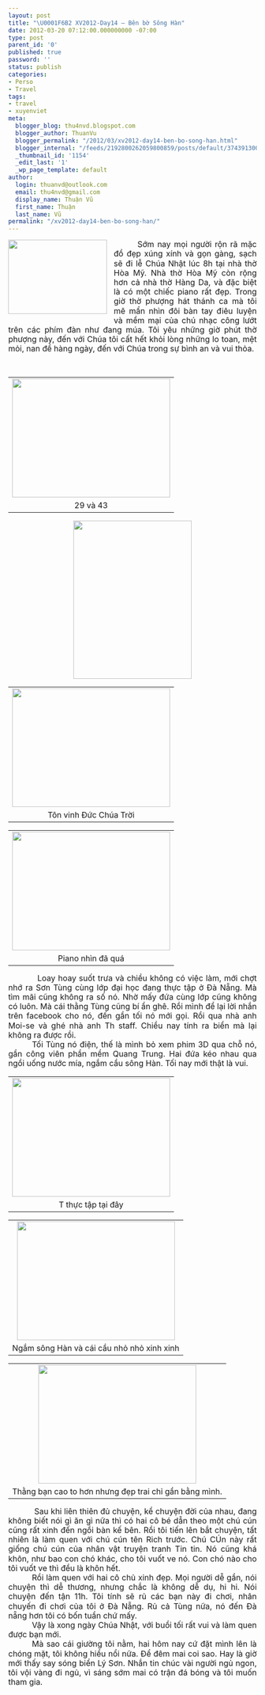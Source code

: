```yaml
---
layout: post
title: "\U0001F6B2 XV2012-Day14 – Bên bờ Sông Hàn"
date: 2012-03-20 07:12:00.000000000 -07:00
type: post
parent_id: '0'
published: true
password: ''
status: publish
categories:
- Perso
- Travel
tags:
- travel
- xuyenviet
meta:
  blogger_blog: thu4nvd.blogspot.com
  blogger_author: ThuanVu
  blogger_permalink: "/2012/03/xv2012-day14-ben-bo-song-han.html"
  blogger_internal: "/feeds/2192800262059800859/posts/default/3743913003226158450"
  _thumbnail_id: '1154'
  _edit_last: '1'
  _wp_page_template: default
author:
  login: thuanvd@outlook.com
  email: thu4nvd@gmail.com
  display_name: Thuận Vũ
  first_name: Thuận
  last_name: Vũ
permalink: "/xv2012-day14-ben-bo-song-han/"
---
```

<div style="text-align: justify;"><!--[if gte mso 9]><xml> <o:OfficeDocumentSettings>  <o:RelyOnVML/>  <o:AllowPNG/> </o:OfficeDocumentSettings></xml><![endif]--><!--[if gte mso 9]><xml> <w:WordDocument>  <w:View>Normal</w:View>  <w:Zoom>0</w:Zoom>  <w:TrackMoves/>  <w:TrackFormatting/>  <w:PunctuationKerning/>  <w:ValidateAgainstSchemas/>  <w:SaveIfXMLInval>false</w:SaveIfXMLInvalid>  <w:IgnoreMixedContent>false</w:IgnoreMixedContent>  <w:AlwaysShowPlaceholderText>false</w:AlwaysShowPlaceholderText>  <w:DoNotPromoteQF/>  <w:LidThemeOther>EN-US</w:LidThemeOther>  <w:LidThemeAsian>X-NONE</w:LidThemeAsian>  <w:LidThemeComplexScript>X-NONE</w:LidThemeComplexScript>  <w:Compatibility>   <w:BreakWrappedTables/>   <w:SnapToGridInCell/>   <w:WrapTextWithPunct/>   <w:UseAsianBreakRules/>   <w:DontGrowAutofit/>   <w:SplitPgBreakAndParaMark/>   <w:DontVertAlignCellWithSp/>   <w:DontBreakConstrainedForcedTables/>   <w:DontVertAlignInTxbx/>   <w:Word11KerningPairs/>   <w:CachedColBalance/>   <w:UseFELayout/>  </w:Compatibility>  <m:mathPr>   <m:mathFont m:val="Cambria Math"/>   <m:brkBin m:val="before"/>   <m:brkBinSub m:val="--"/>   <m:smallFrac m:val="off"/>   <m:dispDef/>   <m:lMargin m:val="0"/>   <m:rMargin m:val="0"/>   <m:defJc m:val="centerGroup"/>   <m:wrapIndent m:val="1440"/>   <m:intLim m:val="subSup"/>   <m:naryLim m:val="undOvr"/>  </m:mathPr></w:WordDocument></xml><![endif]--><!--[if gte mso 9]><xml> <w:LatentStyles DefLockedState="false" DefUnhideWhenUsed="true"   DefSemiHidden="true" DefQFormat="false" DefPriority="99"   LatentStyleCount="267">  <w:LsdException Locked="false" Priority="0" SemiHidden="false"    UnhideWhenUsed="false" QFormat="true" Name="Normal"/>  <w:LsdException Locked="false" Priority="9" SemiHidden="false"    UnhideWhenUsed="false" QFormat="true" Name="heading 1"/>  <w:LsdException Locked="false" Priority="9" QFormat="true" Name="heading 2"/>  <w:LsdException Locked="false" Priority="9" QFormat="true" Name="heading 3"/>  <w:LsdException Locked="false" Priority="9" QFormat="true" Name="heading 4"/>  <w:LsdException Locked="false" Priority="9" QFormat="true" Name="heading 5"/>  <w:LsdException Locked="false" Priority="9" QFormat="true" Name="heading 6"/>  <w:LsdException Locked="false" Priority="9" QFormat="true" Name="heading 7"/>  <w:LsdException Locked="false" Priority="9" QFormat="true" Name="heading 8"/>  <w:LsdException Locked="false" Priority="9" QFormat="true" Name="heading 9"/>  <w:LsdException Locked="false" Priority="39" Name="toc 1"/>  <w:LsdException Locked="false" Priority="39" Name="toc 2"/>  <w:LsdException Locked="false" Priority="39" Name="toc 3"/>  <w:LsdException Locked="false" Priority="39" Name="toc 4"/>  <w:LsdException Locked="false" Priority="39" Name="toc 5"/>  <w:LsdException Locked="false" Priority="39" Name="toc 6"/>  <w:LsdException Locked="false" Priority="39" Name="toc 7"/>  <w:LsdException Locked="false" Priority="39" Name="toc 8"/>  <w:LsdException Locked="false" Priority="39" Name="toc 9"/>  <w:LsdException Locked="false" Priority="35" QFormat="true" Name="caption"/>  <w:LsdException Locked="false" Priority="10" SemiHidden="false"    UnhideWhenUsed="false" QFormat="true" Name="Title"/>  <w:LsdException Locked="false" Priority="1" Name="Default Paragraph Font"/>  <w:LsdException Locked="false" Priority="11" SemiHidden="false"    UnhideWhenUsed="false" QFormat="true" Name="Subtitle"/>  <w:LsdException Locked="false" Priority="22" SemiHidden="false"    UnhideWhenUsed="false" QFormat="true" Name="Strong"/>  <w:LsdException Locked="false" Priority="20" SemiHidden="false"    UnhideWhenUsed="false" QFormat="true" Name="Emphasis"/>  <w:LsdException Locked="false" Priority="59" SemiHidden="false"    UnhideWhenUsed="false" Name="Table Grid"/>  <w:LsdException Locked="false" UnhideWhenUsed="false" Name="Placeholder Text"/>  <w:LsdException Locked="false" Priority="1" SemiHidden="false"    UnhideWhenUsed="false" QFormat="true" Name="No Spacing"/>  <w:LsdException Locked="false" Priority="60" SemiHidden="false"    UnhideWhenUsed="false" Name="Light Shading"/>  <w:LsdException Locked="false" Priority="61" SemiHidden="false"    UnhideWhenUsed="false" Name="Light List"/>  <w:LsdException Locked="false" Priority="62" SemiHidden="false"    UnhideWhenUsed="false" Name="Light Grid"/>  <w:LsdException Locked="false" Priority="63" SemiHidden="false"    UnhideWhenUsed="false" Name="Medium Shading 1"/>  <w:LsdException Locked="false" Priority="64" SemiHidden="false"    UnhideWhenUsed="false" Name="Medium Shading 2"/>  <w:LsdException Locked="false" Priority="65" SemiHidden="false"    UnhideWhenUsed="false" Name="Medium List 1"/>  <w:LsdException Locked="false" Priority="66" SemiHidden="false"    UnhideWhenUsed="false" Name="Medium List 2"/>  <w:LsdException Locked="false" Priority="67" SemiHidden="false"    UnhideWhenUsed="false" Name="Medium Grid 1"/>  <w:LsdException Locked="false" Priority="68" SemiHidden="false"    UnhideWhenUsed="false" Name="Medium Grid 2"/>  <w:LsdException Locked="false" Priority="69" SemiHidden="false"    UnhideWhenUsed="false" Name="Medium Grid 3"/>  <w:LsdException Locked="false" Priority="70" SemiHidden="false"    UnhideWhenUsed="false" Name="Dark List"/>  <w:LsdException Locked="false" Priority="71" SemiHidden="false"    UnhideWhenUsed="false" Name="Colorful Shading"/>  <w:LsdException Locked="false" Priority="72" SemiHidden="false"    UnhideWhenUsed="false" Name="Colorful List"/>  <w:LsdException Locked="false" Priority="73" SemiHidden="false"    UnhideWhenUsed="false" Name="Colorful Grid"/>  <w:LsdException Locked="false" Priority="60" SemiHidden="false"    UnhideWhenUsed="false" Name="Light Shading Accent 1"/>  <w:LsdException Locked="false" Priority="61" SemiHidden="false"    UnhideWhenUsed="false" Name="Light List Accent 1"/>  <w:LsdException Locked="false" Priority="62" SemiHidden="false"    UnhideWhenUsed="false" Name="Light Grid Accent 1"/>  <w:LsdException Locked="false" Priority="63" SemiHidden="false"    UnhideWhenUsed="false" Name="Medium Shading 1 Accent 1"/>  <w:LsdException Locked="false" Priority="64" SemiHidden="false"    UnhideWhenUsed="false" Name="Medium Shading 2 Accent 1"/>  <w:LsdException Locked="false" Priority="65" SemiHidden="false"    UnhideWhenUsed="false" Name="Medium List 1 Accent 1"/>  <w:LsdException Locked="false" UnhideWhenUsed="false" Name="Revision"/>  <w:LsdException Locked="false" Priority="34" SemiHidden="false"    UnhideWhenUsed="false" QFormat="true" Name="List Paragraph"/>  <w:LsdException Locked="false" Priority="29" SemiHidden="false"    UnhideWhenUsed="false" QFormat="true" Name="Quote"/>  <w:LsdException Locked="false" Priority="30" SemiHidden="false"    UnhideWhenUsed="false" QFormat="true" Name="Intense Quote"/>  <w:LsdException Locked="false" Priority="66" SemiHidden="false"    UnhideWhenUsed="false" Name="Medium List 2 Accent 1"/>  <w:LsdException Locked="false" Priority="67" SemiHidden="false"    UnhideWhenUsed="false" Name="Medium Grid 1 Accent 1"/>  <w:LsdException Locked="false" Priority="68" SemiHidden="false"    UnhideWhenUsed="false" Name="Medium Grid 2 Accent 1"/>  <w:LsdException Locked="false" Priority="69" SemiHidden="false"    UnhideWhenUsed="false" Name="Medium Grid 3 Accent 1"/>  <w:LsdException Locked="false" Priority="70" SemiHidden="false"    UnhideWhenUsed="false" Name="Dark List Accent 1"/>  <w:LsdException Locked="false" Priority="71" SemiHidden="false"    UnhideWhenUsed="false" Name="Colorful Shading Accent 1"/>  <w:LsdException Locked="false" Priority="72" SemiHidden="false"    UnhideWhenUsed="false" Name="Colorful List Accent 1"/>  <w:LsdException Locked="false" Priority="73" SemiHidden="false"    UnhideWhenUsed="false" Name="Colorful Grid Accent 1"/>  <w:LsdException Locked="false" Priority="60" SemiHidden="false"    UnhideWhenUsed="false" Name="Light Shading Accent 2"/>  <w:LsdException Locked="false" Priority="61" SemiHidden="false"    UnhideWhenUsed="false" Name="Light List Accent 2"/>  <w:LsdException Locked="false" Priority="62" SemiHidden="false"    UnhideWhenUsed="false" Name="Light Grid Accent 2"/>  <w:LsdException Locked="false" Priority="63" SemiHidden="false"    UnhideWhenUsed="false" Name="Medium Shading 1 Accent 2"/>  <w:LsdException Locked="false" Priority="64" SemiHidden="false"    UnhideWhenUsed="false" Name="Medium Shading 2 Accent 2"/>  <w:LsdException Locked="false" Priority="65" SemiHidden="false"    UnhideWhenUsed="false" Name="Medium List 1 Accent 2"/>  <w:LsdException Locked="false" Priority="66" SemiHidden="false"    UnhideWhenUsed="false" Name="Medium List 2 Accent 2"/>  <w:LsdException Locked="false" Priority="67" SemiHidden="false"    UnhideWhenUsed="false" Name="Medium Grid 1 Accent 2"/>  <w:LsdException Locked="false" Priority="68" SemiHidden="false"    UnhideWhenUsed="false" Name="Medium Grid 2 Accent 2"/>  <w:LsdException Locked="false" Priority="69" SemiHidden="false"    UnhideWhenUsed="false" Name="Medium Grid 3 Accent 2"/>  <w:LsdException Locked="false" Priority="70" SemiHidden="false"    UnhideWhenUsed="false" Name="Dark List Accent 2"/>  <w:LsdException Locked="false" Priority="71" SemiHidden="false"    UnhideWhenUsed="false" Name="Colorful Shading Accent 2"/>  <w:LsdException Locked="false" Priority="72" SemiHidden="false"    UnhideWhenUsed="false" Name="Colorful List Accent 2"/>  <w:LsdException Locked="false" Priority="73" SemiHidden="false"    UnhideWhenUsed="false" Name="Colorful Grid Accent 2"/>  <w:LsdException Locked="false" Priority="60" SemiHidden="false"    UnhideWhenUsed="false" Name="Light Shading Accent 3"/>  <w:LsdException Locked="false" Priority="61" SemiHidden="false"    UnhideWhenUsed="false" Name="Light List Accent 3"/>  <w:LsdException Locked="false" Priority="62" SemiHidden="false"    UnhideWhenUsed="false" Name="Light Grid Accent 3"/>  <w:LsdException Locked="false" Priority="63" SemiHidden="false"    UnhideWhenUsed="false" Name="Medium Shading 1 Accent 3"/>  <w:LsdException Locked="false" Priority="64" SemiHidden="false"    UnhideWhenUsed="false" Name="Medium Shading 2 Accent 3"/>  <w:LsdException Locked="false" Priority="65" SemiHidden="false"    UnhideWhenUsed="false" Name="Medium List 1 Accent 3"/>  <w:LsdException Locked="false" Priority="66" SemiHidden="false"    UnhideWhenUsed="false" Name="Medium List 2 Accent 3"/>  <w:LsdException Locked="false" Priority="67" SemiHidden="false"    UnhideWhenUsed="false" Name="Medium Grid 1 Accent 3"/>  <w:LsdException Locked="false" Priority="68" SemiHidden="false"    UnhideWhenUsed="false" Name="Medium Grid 2 Accent 3"/>  <w:LsdException Locked="false" Priority="69" SemiHidden="false"    UnhideWhenUsed="false" Name="Medium Grid 3 Accent 3"/>  <w:LsdException Locked="false" Priority="70" SemiHidden="false"    UnhideWhenUsed="false" Name="Dark List Accent 3"/>  <w:LsdException Locked="false" Priority="71" SemiHidden="false"    UnhideWhenUsed="false" Name="Colorful Shading Accent 3"/>  <w:LsdException Locked="false" Priority="72" SemiHidden="false"    UnhideWhenUsed="false" Name="Colorful List Accent 3"/>  <w:LsdException Locked="false" Priority="73" SemiHidden="false"    UnhideWhenUsed="false" Name="Colorful Grid Accent 3"/>  <w:LsdException Locked="false" Priority="60" SemiHidden="false"    UnhideWhenUsed="false" Name="Light Shading Accent 4"/>  <w:LsdException Locked="false" Priority="61" SemiHidden="false"    UnhideWhenUsed="false" Name="Light List Accent 4"/>  <w:LsdException Locked="false" Priority="62" SemiHidden="false"    UnhideWhenUsed="false" Name="Light Grid Accent 4"/>  <w:LsdException Locked="false" Priority="63" SemiHidden="false"    UnhideWhenUsed="false" Name="Medium Shading 1 Accent 4"/>  <w:LsdException Locked="false" Priority="64" SemiHidden="false"    UnhideWhenUsed="false" Name="Medium Shading 2 Accent 4"/>  <w:LsdException Locked="false" Priority="65" SemiHidden="false"    UnhideWhenUsed="false" Name="Medium List 1 Accent 4"/>  <w:LsdException Locked="false" Priority="66" SemiHidden="false"    UnhideWhenUsed="false" Name="Medium List 2 Accent 4"/>  <w:LsdException Locked="false" Priority="67" SemiHidden="false"    UnhideWhenUsed="false" Name="Medium Grid 1 Accent 4"/>  <w:LsdException Locked="false" Priority="68" SemiHidden="false"    UnhideWhenUsed="false" Name="Medium Grid 2 Accent 4"/>  <w:LsdException Locked="false" Priority="69" SemiHidden="false"    UnhideWhenUsed="false" Name="Medium Grid 3 Accent 4"/>  <w:LsdException Locked="false" Priority="70" SemiHidden="false"    UnhideWhenUsed="false" Name="Dark List Accent 4"/>  <w:LsdException Locked="false" Priority="71" SemiHidden="false"    UnhideWhenUsed="false" Name="Colorful Shading Accent 4"/>  <w:LsdException Locked="false" Priority="72" SemiHidden="false"    UnhideWhenUsed="false" Name="Colorful List Accent 4"/>  <w:LsdException Locked="false" Priority="73" SemiHidden="false"    UnhideWhenUsed="false" Name="Colorful Grid Accent 4"/>  <w:LsdException Locked="false" Priority="60" SemiHidden="false"    UnhideWhenUsed="false" Name="Light Shading Accent 5"/>  <w:LsdException Locked="false" Priority="61" SemiHidden="false"    UnhideWhenUsed="false" Name="Light List Accent 5"/>  <w:LsdException Locked="false" Priority="62" SemiHidden="false"    UnhideWhenUsed="false" Name="Light Grid Accent 5"/>  <w:LsdException Locked="false" Priority="63" SemiHidden="false"    UnhideWhenUsed="false" Name="Medium Shading 1 Accent 5"/>  <w:LsdException Locked="false" Priority="64" SemiHidden="false"    UnhideWhenUsed="false" Name="Medium Shading 2 Accent 5"/>  <w:LsdException Locked="false" Priority="65" SemiHidden="false"    UnhideWhenUsed="false" Name="Medium List 1 Accent 5"/>  <w:LsdException Locked="false" Priority="66" SemiHidden="false"    UnhideWhenUsed="false" Name="Medium List 2 Accent 5"/>  <w:LsdException Locked="false" Priority="67" SemiHidden="false"    UnhideWhenUsed="false" Name="Medium Grid 1 Accent 5"/>  <w:LsdException Locked="false" Priority="68" SemiHidden="false"    UnhideWhenUsed="false" Name="Medium Grid 2 Accent 5"/>  <w:LsdException Locked="false" Priority="69" SemiHidden="false"    UnhideWhenUsed="false" Name="Medium Grid 3 Accent 5"/>  <w:LsdException Locked="false" Priority="70" SemiHidden="false"    UnhideWhenUsed="false" Name="Dark List Accent 5"/>  <w:LsdException Locked="false" Priority="71" SemiHidden="false"    UnhideWhenUsed="false" Name="Colorful Shading Accent 5"/>  <w:LsdException Locked="false" Priority="72" SemiHidden="false"    UnhideWhenUsed="false" Name="Colorful List Accent 5"/>  <w:LsdException Locked="false" Priority="73" SemiHidden="false"    UnhideWhenUsed="false" Name="Colorful Grid Accent 5"/>  <w:LsdException Locked="false" Priority="60" SemiHidden="false"    UnhideWhenUsed="false" Name="Light Shading Accent 6"/>  <w:LsdException Locked="false" Priority="61" SemiHidden="false"    UnhideWhenUsed="false" Name="Light List Accent 6"/>  <w:LsdException Locked="false" Priority="62" SemiHidden="false"    UnhideWhenUsed="false" Name="Light Grid Accent 6"/>  <w:LsdException Locked="false" Priority="63" SemiHidden="false"    UnhideWhenUsed="false" Name="Medium Shading 1 Accent 6"/>  <w:LsdException Locked="false" Priority="64" SemiHidden="false"    UnhideWhenUsed="false" Name="Medium Shading 2 Accent 6"/>  <w:LsdException Locked="false" Priority="65" SemiHidden="false"    UnhideWhenUsed="false" Name="Medium List 1 Accent 6"/>  <w:LsdException Locked="false" Priority="66" SemiHidden="false"    UnhideWhenUsed="false" Name="Medium List 2 Accent 6"/>  <w:LsdException Locked="false" Priority="67" SemiHidden="false"    UnhideWhenUsed="false" Name="Medium Grid 1 Accent 6"/>  <w:LsdException Locked="false" Priority="68" SemiHidden="false"    UnhideWhenUsed="false" Name="Medium Grid 2 Accent 6"/>  <w:LsdException Locked="false" Priority="69" SemiHidden="false"    UnhideWhenUsed="false" Name="Medium Grid 3 Accent 6"/>  <w:LsdException Locked="false" Priority="70" SemiHidden="false"    UnhideWhenUsed="false" Name="Dark List Accent 6"/>  <w:LsdException Locked="false" Priority="71" SemiHidden="false"    UnhideWhenUsed="false" Name="Colorful Shading Accent 6"/>  <w:LsdException Locked="false" Priority="72" SemiHidden="false"    UnhideWhenUsed="false" Name="Colorful List Accent 6"/>  <w:LsdException Locked="false" Priority="73" SemiHidden="false"    UnhideWhenUsed="false" Name="Colorful Grid Accent 6"/>  <w:LsdException Locked="false" Priority="19" SemiHidden="false"    UnhideWhenUsed="false" QFormat="true" Name="Subtle Emphasis"/>  <w:LsdException Locked="false" Priority="21" SemiHidden="false"    UnhideWhenUsed="false" QFormat="true" Name="Intense Emphasis"/>  <w:LsdException Locked="false" Priority="31" SemiHidden="false"    UnhideWhenUsed="false" QFormat="true" Name="Subtle Reference"/>  <w:LsdException Locked="false" Priority="32" SemiHidden="false"    UnhideWhenUsed="false" QFormat="true" Name="Intense Reference"/>  <w:LsdException Locked="false" Priority="33" SemiHidden="false"    UnhideWhenUsed="false" QFormat="true" Name="Book Title"/>  <w:LsdException Locked="false" Priority="37" Name="Bibliography"/>  <w:LsdException Locked="false" Priority="39" QFormat="true" Name="TOC Heading"/> </w:LatentStyles></xml><![endif]--><!--[if gte mso 10]><![endif]--> </div>
<div style="clear: both; text-align: justify;"><a href="http://thuanvu.me/wp-content/uploads/2012/03/IMG_20120318_080153.jpg" style="clear: left; float: left; margin-bottom: 1em; margin-right: 1em;"><img border="0" height="150" src="{{ site.baseurl }}/assets/2012/03/IMG_20120318_080153-300x225.jpg" width="200" /></a></div>
<div style="text-align: justify; text-indent: 0.5in;"><span style="font-size: 12.0pt; line-height: 120%; mso-ascii-font-family: &quot;Times New Roman&quot;; mso-bidi-font-family: &quot;Times New Roman&quot;; mso-hansi-font-family: &quot;Times New Roman&quot;;">Sớm nay mọi người rộn rã mặc đồ đẹp xúng xính và gọn gàng, sạch sẽ đi lễ Chúa Nhật lúc 8h tại nhà thờ Hòa Mỹ. Nhà thờ Hòa Mỹ còn rộng hơn cả nhà thờ Hàng Da, và đặc biệt là có một chiếc piano rất đẹp. Trong giờ thờ phượng hát thánh ca mà tôi mê mẩn nhìn đôi bàn tay điêu luyện và mềm mại của chú nhạc công lướt trên các phím đàn như đang múa. Tôi yêu những giờ phút thờ phượng này, đến với Chúa tôi cất hết khỏi lòng những lo toan, mệt mỏi, nan đề hàng ngày, đến với Chúa trong sự bình an và vui thỏa.&nbsp;</span></div>
<div style="text-align: justify; text-indent: 0.5in;"><span style="font-size: 12pt; line-height: 120%;"></span></div>
<p><a name="more"></a><br />
<table align="center" cellpadding="0" cellspacing="0" style="margin-left: auto; margin-right: auto; text-align: center;">
<tbody>
<tr>
<td style="text-align: center;"><a href="http://thuanvu.me/wp-content/uploads/2012/03/IMG_20120318_080034.jpg" style="margin-left: auto; margin-right: auto;"><img border="0" height="240" src="{{ site.baseurl }}/assets/2012/03/IMG_20120318_080034-300x225.jpg" width="320" /></a></td>
</tr>
<tr>
<td style="text-align: center;">29 và 43</td>
</tr>
</tbody>
</table>
<p>
<div style="clear: both; text-align: center;"><a href="http://thuanvu.me/wp-content/uploads/2012/03/IMG_20120318_080146.jpg" style="margin-left: 1em; margin-right: 1em;"><img border="0" height="320" src="{{ site.baseurl }}/assets/2012/03/IMG_20120318_080146-225x300.jpg" width="240" /></a></div>
<p>
<table align="center" cellpadding="0" cellspacing="0" style="margin-left: auto; margin-right: auto; text-align: center;">
<tbody>
<tr>
<td style="text-align: center;"><a href="http://thuanvu.me/wp-content/uploads/2012/03/IMG_20120318_080543.jpg" style="margin-left: auto; margin-right: auto;"><img border="0" height="240" src="{{ site.baseurl }}/assets/2012/03/IMG_20120318_080543-300x225.jpg" width="320" /></a></td>
</tr>
<tr>
<td style="text-align: center;">Tôn vinh Đức Chúa Trời</td>
</tr>
</tbody>
</table>
<p>
<table align="center" cellpadding="0" cellspacing="0" style="margin-left: auto; margin-right: auto; text-align: center;">
<tbody>
<tr>
<td style="text-align: center;"><a href="http://thuanvu.me/wp-content/uploads/2012/03/IMG_20120318_081329.jpg" style="margin-left: auto; margin-right: auto;"><img border="0" height="240" src="{{ site.baseurl }}/assets/2012/03/IMG_20120318_081329-300x225.jpg" width="320" /></a></td>
</tr>
<tr>
<td style="text-align: center;">Piano nhìn đã quá</td>
</tr>
</tbody>
</table>
<div style="text-align: justify; text-indent: 0.5in;"><span style="font-size: 12pt; line-height: 120%;">&nbsp; Loay hoay suốt trưa và chiều không có việc làm, mới chợt nhớ ra Sơn Tùng cùng lớp đại học đang thực tập ở Đà Nẵng. Mà tìm mãi cũng không ra số nó. Nhờ mấy đứa cùng lớp cũng không có luôn. Mà cái thằng Tùng cũng bí ẩn ghê. Rồi mình để lại lời nhắn trên facebook cho nó, đến gần tối nó mới gọi. Rồi qua nhà anh Moi-se và ghé nhà anh Th staff. Chiều nay tính ra biển mà lại không ra được rồi.</span></div>
<div style="text-align: justify; text-indent: 0.5in;"><span style="font-size: 12.0pt; line-height: 120%; mso-ascii-font-family: &quot;Times New Roman&quot;; mso-bidi-font-family: &quot;Times New Roman&quot;; mso-hansi-font-family: &quot;Times New Roman&quot;;">Tối Tùng nó điện, thế là mình bỏ xem phim 3D qua chỗ nó, gần công viên phần mềm Quang Trung. Hai đứa kéo nhau qua ngồi uống nước mía, ngắm cầu sông Hàn. Tối nay mới thật là vui.</span></div>
<table align="center" cellpadding="0" cellspacing="0" style="margin-left: auto; margin-right: auto; text-align: center;">
<tbody>
<tr>
<td style="text-align: center;"><a href="http://thuanvu.me/wp-content/uploads/2012/03/IMG_20120318_193521.jpg" style="margin-left: auto; margin-right: auto;"><img border="0" height="240" src="{{ site.baseurl }}/assets/2012/03/IMG_20120318_193521-300x225.jpg" width="320" /></a></td>
</tr>
<tr>
<td style="text-align: center;">T thực tập tại đây</td>
</tr>
</tbody>
</table>
<p>
<table align="center" cellpadding="0" cellspacing="0" style="margin-left: auto; margin-right: auto; text-align: center;">
<tbody>
<tr>
<td style="text-align: center;"><a href="http://thuanvu.me/wp-content/uploads/2012/03/IMG_20120318_203242.jpg" style="margin-left: auto; margin-right: auto;"><img border="0" height="240" src="{{ site.baseurl }}/assets/2012/03/IMG_20120318_203242-300x225.jpg" width="320" /></a></td>
</tr>
<tr>
<td style="text-align: center;">Ngắm sông Hàn và cái cầu nhỏ nhỏ xinh xinh</td>
</tr>
</tbody>
</table>
<p>
<table align="center" cellpadding="0" cellspacing="0" style="margin-left: auto; margin-right: auto; text-align: center;">
<tbody>
<tr>
<td style="text-align: center;"><a href="http://thuanvu.me/wp-content/uploads/2012/03/IMG_20120318_203259.jpg" style="margin-left: auto; margin-right: auto;"><img border="0" height="240" src="{{ site.baseurl }}/assets/2012/03/IMG_20120318_203259-300x225.jpg" width="320" /></a></td>
</tr>
<tr>
<td style="text-align: center;">Thằng bạn cao to hơn nhưng đẹp trai chỉ gần bằng mình.</td>
</tr>
</tbody>
</table>
<div style="text-align: justify; text-indent: 0.5in;"><span style="font-size: 12.0pt; line-height: 120%; mso-ascii-font-family: &quot;Times New Roman&quot;; mso-bidi-font-family: &quot;Times New Roman&quot;; mso-hansi-font-family: &quot;Times New Roman&quot;;">&nbsp;Sau khi liên thiên đủ chuyện, kể chuyện đời của nhau, đang không biết nói gì ăn gì nữa thì có hai cô bé dẫn theo một chú cún cũng rất xinh đến ngồi bàn kế bên. Rồi tôi tiến lên bắt chuyện, tất nhiên là làm quen với chú cún tên Rich trước. Chú CÚn này rất giống chú cún của nhân vật truyện tranh Tin tin. Nó cũng khá khôn, như bao con chó khác, cho tôi vuốt ve nó. Con chó nào cho tôi vuốt ve thì đều là khôn hết. </span></div>
<div style="text-align: justify; text-indent: 0.5in;"><span style="font-size: 12.0pt; line-height: 120%; mso-ascii-font-family: &quot;Times New Roman&quot;; mso-bidi-font-family: &quot;Times New Roman&quot;; mso-hansi-font-family: &quot;Times New Roman&quot;;">Rồi làm quen với hai cô chủ xinh đẹp. Mọi người dễ gần, nói chuyện thì dễ thương, nhưng chắc là không dễ dụ, hi hi. Nói chuyện đến tận 11h. Tôi tính sẽ rủ các bạn này đi chơi, nhân chuyến đi chơi của tôi ở Đà Nẵng. Rủ cả Tùng nữa, nó đến Đà nẵng hơn tôi có bốn tuần chứ mấy.</span></div>
<div style="text-align: justify; text-indent: 0.5in;"><span style="font-size: 12.0pt; line-height: 120%; mso-ascii-font-family: &quot;Times New Roman&quot;; mso-bidi-font-family: &quot;Times New Roman&quot;; mso-hansi-font-family: &quot;Times New Roman&quot;;">Vậy là xong ngày Chúa Nhật, với buổi tối rất vui và làm quen được bạn mới. </span></div>
<div style="text-align: justify; text-indent: 0.5in;"><span style="font-size: 12.0pt; line-height: 120%; mso-ascii-font-family: &quot;Times New Roman&quot;; mso-bidi-font-family: &quot;Times New Roman&quot;; mso-hansi-font-family: &quot;Times New Roman&quot;;">Mà sao cái giường tôi nằm, hai hôm nay cứ đặt mình lên là chóng mặt, tôi không hiểu nổi nữa. Để đêm mai coi sao. Hay là giờ mới thấy say sóng biển Lý Sơn. Nhắn tin chúc vài người ngủ ngon, tôi vội vàng đi ngủ, vì sáng sớm mai có trận đá bóng và tôi muốn tham gia. </span></div>
